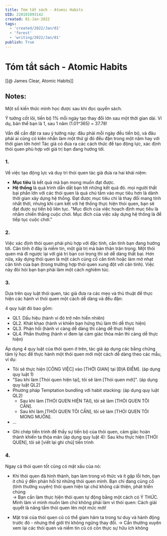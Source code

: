 ```yaml
---
title: Tóm tắt sách - Atomic Habits
UID: 220101093142
created: 01-Jan-2022
tags:
  - 'created/2022/Jan/01'
  - 'forest'
  - 'writing/2022/Jan/01'
publish: True
---
```

# Tóm tắt sách - Atomic Habits

[[@ James Clear, Atomic Habits]]


## Notes:
Một số kiến thức mình học được sau khi đọc quyển sách.

Ý tưởng cốt lõi, tiến bộ 1% mỗi ngày tạo thay đổi lớn sau một thời gian dài. Ví dụ, bản thể bạn là 1, sau 1 năm (1.01^365) = 37.78!

Vấn đề cần đặt ra sau ý tưởng này: đâu phải mỗi ngày đều tiến bộ, và đâu phải ai cũng có kiên nhẫn làm một thứ gì đó đều đặn trong một năm hay với thời gian lớn hơn! Tác giả có đưa ra các cách thức để tạo động lực, xác định thói quen phù hợp với giá trị bạn đang hướng tới.  
  
### 1. 
Về việc tạo động lực và duy trì thói quen tác giả đưa ra hai khái niệm:  
- **Mục tiêu** là kết quả mà bạn mong muốn đạt được.  
- **Hệ thống** là quá trình dẫn dắt bạn tới những kết quả đó.
mọi người thất bại phần lớn với các thói quen là quá chú tâm vào mục tiêu hơn là dành thời gian xây dựng hệ thống. Đạt được mục tiêu chỉ là thay đổi mang tính nhất thời, nhưng khi cam kết với hệ thống thực hiện thói quen, bạn sẽ đạt được sự tiến bộ liên tục. "Mục đích của việc hoạch định mục tiêu là nhằm chiến thắng cuộc chơi. Mục đích của việc xây dựng hệ thống là để tiếp tục cuộc chơi."  
  
### 2. 
Việc xác định thói quen phải phù hợp với đặc tính, căn tính bạn đang hướng tới. Căn tính ở đây là niềm tin, một giá trị mà bản thân trân trọng. Một thói quen mà đi ngược lại với giá trị bạn coi trọng thì sẽ dễ dàng thất bại. Hơn nữa, xây dựng thói quen là một cách củng cố căn tính hoặc làm mờ nhạt căn tính của bạn (trong trường hợp thói quen xung đột với căn tính). Việc này đòi hỏi bạn bạn phải làm một cách nghiêm túc.  
  
### 3.
Dựa trên quy luật thói quen, tác giả đưa ra các mẹo và thủ thuật để thực hiện các hành vi thói quen một cách dễ dàng và đều đặn:

4 quy luật đó bao gồm:  
+ QL1. Dấu hiệu (hành vi đó trở nên hiển nhiên)  
+ QL2. Khát khao (hành vi khiến bạn hứng thú làm thì dễ thực hiện)  
+ QL3. Phản hồi (hành vi càng dễ dàng thì càng dễ thực hiện)  
+ QL4. Phần thưởng (hành vi đem lại cảm giác thỏa mãn thì càng dễ thực hiện)

Áp dụng 4 quy luật của thói quen ở trên, tác giá áp dụng các bằng chứng tâm lý học để thực hành một thói quen mới một cách dễ dàng theo các mẫu, ví dụ:  
+ Tôi sẽ thực hiện [CÔNG VIỆC] vào [THỜI GIAN] tại [ĐỊA ĐIỂM]. (áp dụng quy luật 1)  
+ "Sau khi làm [Thói quen hiện tại], tôi sẽ làm [Thói quen mới]". (áp dụng quy luật QL2)  
+ Phương pháp Temptation bundling với habit stacking: (áp dụng quy luật QL2)  
	+ Sau khi làm [THÓI QUEN HIỆN TẠI], tôi sẽ làm [THÓI QUEN TÔI CẦN].  
	+ Sau khi làm [THÓI QUEN TÔI CẦN], tôi sẽ làm [THÓI QUEN TÔI MONG MUỐN].  
+ ...
  
- Ghi chép tiến trình để thấy sự tiến bộ của thói quen, cảm giác hoàn thành khiến ta thỏa mãn (áp dụng quy luật 4): Sau khu thực hiện [THÓI QUEN], tôi sẽ [viết lại ghi chú] tiến trình
  
### 4.
Ngay cả thói quen tốt cũng có mặt xấu của nó:  
  
- Khi thói quen đã hình thành, bạn làm trong vô thức và ít gặp lỗi hơn, bạn ít chú ý đến phản hồi từ những thói quen mình. Bạn chỉ đang củng cố (tính thường xuyên) thói quen hiện tại chứ không cải thiện, phát triển chúng  
-> Bạn cần làm thực hiện thói quen tự động bằng một cách có Ý THỨC. Mình làm vì mình muốn làm chứ không phải làm vì thói quen: Cách giải quyết là nâng tầm thói quen lên một mức mới!  

- Mặt trái của thói quen cũ có thể giam hãm ta trong tư duy và hành động trước đó - nhưng thế giới thì không ngừng thay đổi. -> Cần thường xuyên xem lại các thói quen và niềm tin cũ có còn thực sự hữu ích không


